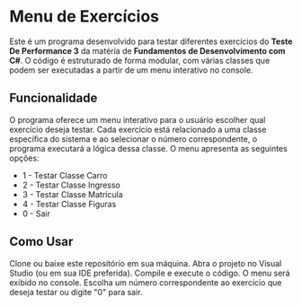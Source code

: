 # Menu de Exercícios
Este é um programa desenvolvido para testar diferentes exercícios do **Teste De Performance 3** da matéria de **Fundamentos de Desenvolvimento com C#**. O código é estruturado de forma modular, com várias classes que podem ser executadas a partir de um menu interativo no console.

## Funcionalidade
O programa oferece um menu interativo para o usuário escolher qual exercício deseja testar. Cada exercício está relacionado a uma classe específica do sistema e ao selecionar o número correspondente, o programa executará a lógica dessa classe. O menu apresenta as seguintes opções:

- 1 - Testar Classe Carro
- 2 - Testar Classe Ingresso
- 3 - Testar Classe Matrícula
- 4 - Testar Classe Figuras
- 0 - Sair
  
## Como Usar
Clone ou baixe este repositório em sua máquina.
Abra o projeto no Visual Studio (ou em sua IDE preferida).
Compile e execute o código.
O menu será exibido no console.
Escolha um número correspondente ao exercício que deseja testar ou digite "0" para sair.

